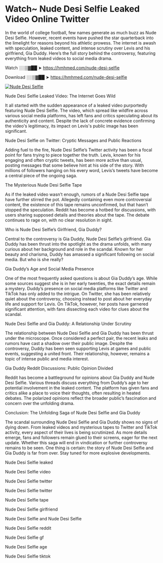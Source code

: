 # Watch~ Nude Desi Selfie Leaked Video Online Twitter

In the world of college football, few names generate as much buzz as Nude Desi Selfie. However, recent events have pushed the star quarterback into the limelight for reasons beyond his athletic prowess. The internet is awash with speculation, leaked content, and intense scrutiny over Levis and his girlfriend, Gia Duddy. Here’s the full story behind the controversy, featuring everything from leaked videos to social media drama.

Watch ░░▒▓██ ➤ https://hmhmed.com/nude-desi-selfie

Download ░░▒▓██ ➤ https://hmhmed.com/nude-desi-selfie

[![Nude Desi Selfie](https://i.imgur.com/dJHk4Zq.gif)](https://hmhmed.com/nude-desi-selfie)

Nude Desi Selfie Leaked Video: The Internet Goes Wild

It all started with the sudden appearance of a leaked video purportedly featuring Nude Desi Selfie. The video, which spread like wildfire across various social media platforms, has left fans and critics speculating about its authenticity and content. Despite the lack of concrete evidence confirming the video's legitimacy, its impact on Levis's public image has been significant.

Nude Desi Selfie on Twitter: Cryptic Messages and Public Reactions

Adding fuel to the fire, Nude Desi Selfie’s Twitter activity has been a focal point for fans trying to piece together the truth. Levis, known for his engaging and often cryptic tweets, has been more active than usual, posting messages that some believe hint at his side of the story. With millions of followers hanging on his every word, Levis’s tweets have become a central piece of the ongoing saga.

The Mysterious Nude Desi Selfie Tape

As if the leaked video wasn’t enough, rumors of a Nude Desi Selfie tape have further stirred the pot. Allegedly containing even more controversial content, the existence of this tape remains unconfirmed, but that hasn’t stopped the speculation. Reddit has become a hotbed for discussions, with users sharing supposed details and theories about the tape. The debate continues to rage on, with no clear resolution in sight.

Who is Nude Desi Selfie’s Girlfriend, Gia Duddy?

Central to the controversy is Gia Duddy, Nude Desi Selfie’s girlfriend. Gia Duddy has been thrust into the spotlight as the drama unfolds, with many curious about her background and role in the scandal. Known for her beauty and charisma, Duddy has amassed a significant following on social media. But who is she really?

Gia Duddy’s Age and Social Media Presence

One of the most frequently asked questions is about Gia Duddy’s age. While some sources suggest she is in her early twenties, the exact details remain a mystery. Duddy’s presence on social media platforms like Twitter and TikTok has only added to the intrigue. On Twitter, she has been relatively quiet about the controversy, choosing instead to post about her everyday life and support for Levis. On TikTok, however, her posts have garnered significant attention, with fans dissecting each video for clues about the scandal.

Nude Desi Selfie and Gia Duddy: A Relationship Under Scrutiny

The relationship between Nude Desi Selfie and Gia Duddy has been thrust under the microscope. Once considered a perfect pair, the recent leaks and rumors have cast a shadow over their public image. Despite the controversy, Duddy has been seen supporting Levis at games and public events, suggesting a united front. Their relationship, however, remains a topic of intense public and media interest.

Gia Duddy Reddit Discussions: Public Opinion Divided

Reddit has become a battleground for opinions about Gia Duddy and Nude Desi Selfie. Various threads discuss everything from Duddy’s age to her potential involvement in the leaked content. The platform has given fans and critics alike a place to voice their thoughts, often resulting in heated debates. The polarized opinions reflect the broader public’s fascination and concern over the unfolding drama.

Conclusion: The Unfolding Saga of Nude Desi Selfie and Gia Duddy

The scandal surrounding Nude Desi Selfie and Gia Duddy shows no signs of dying down. From leaked videos and mysterious tapes to Twitter and TikTok activity, every aspect of their lives is being scrutinized. As more details emerge, fans and followers remain glued to their screens, eager for the next update. Whether this saga will end in vindication or further controversy remains to be seen. One thing is certain: the story of Nude Desi Selfie and Gia Duddy is far from over. Stay tuned for more explosive developments.

Nude Desi Selfie leaked

Nude Desi Selfie video

Nude Desi Selfie twitter

Nude Desi Selfie twitter

Nude Desi Selfie tape

Nude Desi Selfie girlfriend

Nude Desi Selfie and Nude Desi Selfie

Nude Desi Selfie reddit

Nude Desi Selfie gf

Nude Desi Selfie age

Nude Desi Selfie tiktok
